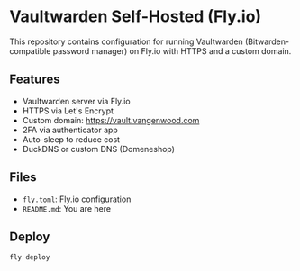 # Vaultwarden Self-Hosted (Fly.io)

This repository contains configuration for running Vaultwarden (Bitwarden-compatible password manager) on Fly.io with HTTPS and a custom domain.

## Features
- Vaultwarden server via Fly.io
- HTTPS via Let's Encrypt
- Custom domain: https://vault.vangenwood.com
- 2FA via authenticator app
- Auto-sleep to reduce cost
- DuckDNS or custom DNS (Domeneshop)

## Files
- `fly.toml`: Fly.io configuration
- `README.md`: You are here

## Deploy
```bash
fly deploy
